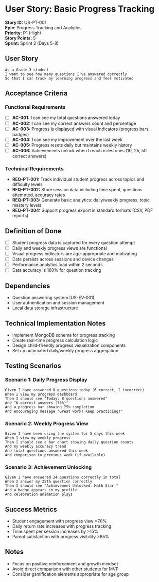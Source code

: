 # User Story: Basic Progress Tracking

**Story ID:** US-PT-001  
**Epic:** Progress Tracking and Analytics  
**Priority:** P1 (High)  
**Story Points:** 5  
**Sprint:** Sprint 2 (Days 5-8)

## User Story

```
As a Grade 3 student
I want to see how many questions I've answered correctly
So that I can track my learning progress and feel motivated
```

## Acceptance Criteria

### Functional Requirements

-   [ ] **AC-001:** I can see my total questions answered today
-   [ ] **AC-002:** I can see my correct answers count and percentage
-   [ ] **AC-003:** Progress is displayed with visual indicators (progress bars, badges)
-   [ ] **AC-004:** I can see my improvement over the last week
-   [ ] **AC-005:** Progress resets daily but maintains weekly history
-   [ ] **AC-006:** Achievements unlock when I reach milestones (10, 25, 50 correct answers)

### Technical Requirements

-   **REQ-PT-001:** Track individual student progress across topics and difficulty levels
-   **REQ-PT-002:** Store session data including time spent, questions attempted, accuracy rates
-   **REQ-PT-003:** Generate basic analytics: daily/weekly progress, topic mastery levels
-   **REQ-PT-004:** Support progress export in standard formats (CSV, PDF reports)

## Definition of Done

-   [ ] Student progress data is captured for every question attempt
-   [ ] Daily and weekly progress views are functional
-   [ ] Visual progress indicators are age-appropriate and motivating
-   [ ] Data persists across sessions and device changes
-   [ ] Performance analytics load within 2 seconds
-   [ ] Data accuracy is 100% for question tracking

## Dependencies

-   Question answering system (US-EV-001)
-   User authentication and session management
-   Local data storage infrastructure

## Technical Implementation Notes

-   Implement MongoDB schema for progress tracking
-   Create real-time progress calculation logic
-   Design child-friendly progress visualization components
-   Set up automated daily/weekly progress aggregation

## Testing Scenarios

### Scenario 1: Daily Progress Display

```gherkin
Given I have answered 8 questions today (6 correct, 2 incorrect)
When I view my progress dashboard
Then I should see "Today: 8 questions answered"
And "6 correct answers (75%)"
And a progress bar showing 75% completion
And encouraging message "Great work! Keep practicing!"
```

### Scenario 2: Weekly Progress View

```gherkin
Given I have been using the system for 5 days this week
When I view my weekly progress
Then I should see a bar chart showing daily question counts
And my weekly accuracy trend
And total questions answered this week
And comparison to previous week (if available)
```

### Scenario 3: Achievement Unlocking

```gherkin
Given I have answered 24 questions correctly in total
When I answer my 25th question correctly
Then I should see "Achievement Unlocked: Math Star!"
And a badge appears in my profile
And celebration animation plays
```

## Success Metrics

-   Student engagement with progress view >70%
-   Daily return rate increases with progress tracking
-   Time spent per session increases by >15%
-   Parent satisfaction with progress visibility >85%

## Notes

-   Focus on positive reinforcement and growth mindset
-   Avoid direct comparison with other students for MVP
-   Consider gamification elements appropriate for age group
